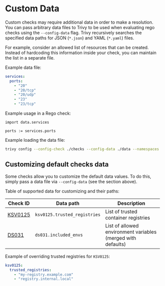 # Custom Data

Custom checks may require additional data in order to make a resolution. You can pass arbitrary data files to Trivy to be used when evaluating rego checks using the `--config-data` flag. 
Trivy recursively searches the specified data paths for JSON (`*.json`) and YAML (`*.yaml`) files.

For example, consider an allowed list of resources that can be created. 
Instead of hardcoding this information inside your check, you can maintain the list in a separate file.

Example data file:

```yaml
services:
  ports:
    - "20"
    - "20/tcp"
    - "20/udp"
    - "23"
    - "23/tcp"
```

Example usage in a Rego check:

```rego
import data.services

ports := services.ports
```

Example loading the data file:

```bash
trivy config --config-check ./checks --config-data ./data --namespaces user ./configs
```

## Customizing default checks data

Some checks allow you to customize the default data values. To do this, simply pass a data file via `--config-data` (see the section above).

Table of supported data for customizing and their paths:

| Check ID                                                                                                                                                     | Data path                    | Description                                                  |
|--------------------------------------------------------------------------------------------------------------------------------------------------------------|------------------------------|--------------------------------------------------------------|
| [KSV0125](https://github.com/aquasecurity/trivy-checks/blob/db2e49de5ff5fd5c8e5cd702b7891f9d9e971a65/checks/kubernetes/uses_untrusted_registry.rego#L76-L78) | `ksv0125.trusted_registries` | List of trusted container registries                         |
| [DS031](https://github.com/aquasecurity/trivy-checks/blob/db2e49de5ff5fd5c8e5cd702b7891f9d9e971a65/checks/docker/leaked_secrets.rego#L135)                   | `ds031.included_envs`        | List of allowed environment variables (merged with defaults) |


Example of overriding trusted registries for `KSV0125`:

```yaml
ksv0125:
  trusted_registries:
    - "my-registry.example.com"
    - "registry.internal.local"
```